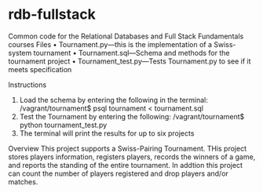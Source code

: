 rdb-fullstack
=============

Common code for the Relational Databases and Full Stack Fundamentals courses
Files
•	Tournament.py—this is the implementation of a Swiss-system tournament
•	Tournament.sql—Schema and methods for the tournament project
•	Tournament_test.py—Tests Tournament.py to see if it meets specification

Instructions
1.	Load the schema by entering the following in the terminal: /vagrant/tournament$ psql tournament < tournament.sql
2.	Test the Tournament by entering the following: /vagrant/tournament$ python tournament_test.py
3.	The terminal will print the results for up to six projects

Overview
This project supports a Swiss-Pairing Tournament. THis project stores players information, registers players, records the winners of a game, and reports the standing of the entire tournament. In addtion this project can count the number of players registered and drop players and/or matches.
